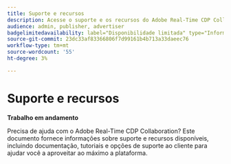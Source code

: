 ```yaml
---
title: Suporte e recursos
description: Acesse o suporte e os recursos do Adobe Real-Time CDP Collaboration
audience: admin, publisher, advertiser
badgelimitedavailability: label="Disponibilidade limitada" type="Informative" url="https://helpx.adobe.com/br/legal/product-descriptions/real-time-customer-data-platform-collaboration.html newtab=true"
source-git-commit: 23dc33af83366806f7d99161b4b713a33daeec76
workflow-type: tm+mt
source-wordcount: '55'
ht-degree: 3%

---
```



# Suporte e recursos

**Trabalho em andamento**

Precisa de ajuda com o Adobe Real-Time CDP Collaboration? Este documento fornece informações sobre suporte e recursos disponíveis, incluindo documentação, tutoriais e opções de suporte ao cliente para ajudar você a aproveitar ao máximo a plataforma.
